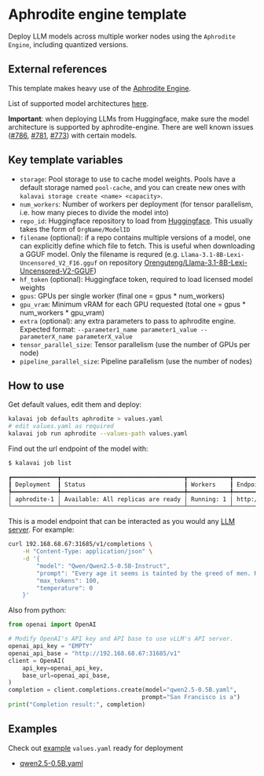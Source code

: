 # Aphrodite engine template

Deploy LLM models across multiple worker nodes using the `Aphrodite Engine`, including quantized versions.

## External references

This template makes heavy use of the [Aphrodite Engine](https://aphrodite.pygmalion.chat/).

List of supported model architectures [here](https://aphrodite.pygmalion.chat/pages/usage/models.html).

**Important**: when deploying LLMs from Huggingface, make sure the model architecture is supported by aphrodite-engine. There are well known issues ([#786](https://github.com/PygmalionAI/aphrodite-engine/issues/786), [#781](https://github.com/PygmalionAI/aphrodite-engine/issues/781), [#773](https://github.com/PygmalionAI/aphrodite-engine/issues/773)) with certain models.


## Key template variables

- `storage`: Pool storage to use to cache model weights. Pools have a default storage named `pool-cache`, and you can create new ones with `kalavai storage create <name> <capacity>`.
- `num_workers`: Number of workers per deployment (for tensor parallelism, i.e. how many pieces to divide the model into)
- `repo_id`: Huggingface repository to load from [Huggingface](https://huggingface.co/models). This usually takes the form of `OrgName/ModelID`
- `filename` (optional): if a repo contains multiple versions of a model, one can explicitly define which file to fetch. This is useful when downloading a GGUF model. Only the filename is requred (e.g. `Llama-3.1-8B-Lexi-Uncensored_V2_F16.gguf` on repository [Orenguteng/Llama-3.1-8B-Lexi-Uncensored-V2-GGUF](https://huggingface.co/Orenguteng/Llama-3.1-8B-Lexi-Uncensored-V2-GGUF/tree/main))
- `hf_token` (optional): Huggingface token, required to load licensed model weights
- `gpus`: GPUs per single worker (final one = gpus * num_workers)
- `gpu_vram`: Minimum vRAM for each GPU requested (total one = gpus * num_workers * gpu_vram)
- `extra` (optional): any extra parameters to pass to aphrodite engine. Expected format: `--parameter1_name parameter1_value --parameterX_name parameterX_value`
- `tensor_parallel_size`: Tensor parallelism (use the number of GPUs per node)
- `pipeline_parallel_size`: Pipeline parallelism (use the number of nodes)


## How to use

Get default values, edit them and deploy:
```bash
kalavai job defaults aphrodite > values.yaml
# edit values.yaml as required
kalavai job run aphrodite --values-path values.yaml
```

Find out the url endpoint of the model with:

```bash
$ kalavai job list 

┏━━━━━━━━━━━━━┳━━━━━━━━━━━━━━━━━━━━━━━━━━━━━━━━━━━┳━━━━━━━━━━━━┳━━━━━━━━━━━━━━━━━━━━━━━━━━━━┓
┃ Deployment  ┃ Status                            ┃ Workers    ┃ Endpoint                   ┃
┡━━━━━━━━━━━━━╇━━━━━━━━━━━━━━━━━━━━━━━━━━━━━━━━━━━╇━━━━━━━━━━━━╇━━━━━━━━━━━━━━━━━━━━━━━━━━━━┩
│ aphrodite-1 │ Available: All replicas are ready │ Running: 1 │ http://192.168.68.67:31685 │
└─────────────┴───────────────────────────────────┴────────────┴────────────────────────────┘
```

This is a model endpoint that can be interacted as you would any [LLM server](https://aphrodite.pygmalion.chat/pages/usage/openai.html). For example:
```bash
curl 192.168.68.67:31685/v1/completions \
    -H "Content-Type: application/json" \
    -d '{
        "model": "Qwen/Qwen2.5-0.5B-Instruct",
        "prompt": "Every age it seems is tainted by the greed of men. Rubbish to one such as I,",
        "max_tokens": 100,
        "temperature": 0
    }'
```

Also from python:
```python
from openai import OpenAI

# Modify OpenAI's API key and API base to use vLLM's API server.
openai_api_key = "EMPTY"
openai_api_base = "http://192.168.68.67:31685/v1"
client = OpenAI(
    api_key=openai_api_key,
    base_url=openai_api_base,
)
completion = client.completions.create(model="qwen2.5-0.5B.yaml",
                                      prompt="San Francisco is a")
print("Completion result:", completion)
```

## Examples

Check out [example](examples/) `values.yaml` ready for deployment
- [qwen2.5-0.5B.yaml](examples/qwen2.5-0.5B.yaml)
